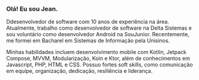 ### Olá! Eu sou Jean. 

Ddesenvolvedor de software com 10 anos de experiência na área. Atualmente, trabalho como desenvolvedor de software na Delta Sistemas e sou voluntário como desenvolvedor Android na SouJunior. Recentemente, me formei em Bacharel em Sistemas de Informação pela Unisinos.

Minhas habilidades incluem desenvolvimento mobile com Kotlin, Jetpack Compose, MVVM, Modularização, Koin e Ktor, além de conhecimentos em Javascript, PHP, HTML e CSS. Possuo fortes soft skills, como comunicação em equipe, organização, dedicação, resiliência e liderança.


